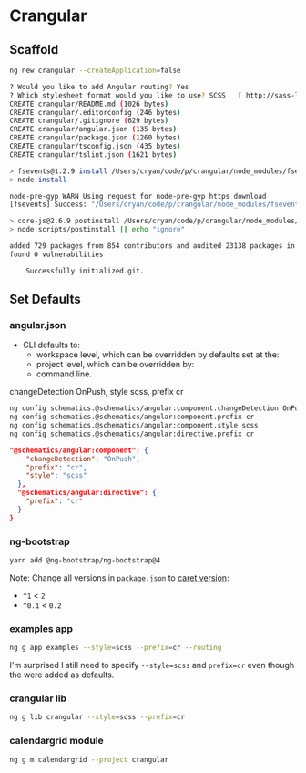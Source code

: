 # Crangular

## Scaffold
```bash
ng new crangular --createApplication=false

? Would you like to add Angular routing? Yes
? Which stylesheet format would you like to use? SCSS   [ http://sass-lang.com/documentation/file.SASS_REFERENCE.html#syntax ]
CREATE crangular/README.md (1026 bytes)
CREATE crangular/.editorconfig (246 bytes)
CREATE crangular/.gitignore (629 bytes)
CREATE crangular/angular.json (135 bytes)
CREATE crangular/package.json (1260 bytes)
CREATE crangular/tsconfig.json (435 bytes)
CREATE crangular/tslint.json (1621 bytes)

> fsevents@1.2.9 install /Users/cryan/code/p/crangular/node_modules/fsevents
> node install

node-pre-gyp WARN Using request for node-pre-gyp https download
[fsevents] Success: "/Users/cryan/code/p/crangular/node_modules/fsevents/lib/binding/Release/node-v64-darwin-x64/fse.node" is installed via remote

> core-js@2.6.9 postinstall /Users/cryan/code/p/crangular/node_modules/core-js
> node scripts/postinstall || echo "ignore"

added 729 packages from 854 contributors and audited 23138 packages in 22.486s
found 0 vulnerabilities

    Successfully initialized git.
```

## Set Defaults

### angular.json
- CLI defaults to:
  - workspace level, which can be overridden by defaults set at the:
  - project level, which can be overridden by:
  - command line.

changeDetection OnPush, style scss, prefix cr
```bash
ng config schematics.@schematics/angular:component.changeDetection OnPush
ng config schematics.@schematics/angular:component.prefix cr
ng config schematics.@schematics/angular:component.style scss
ng config schematics.@schematics/angular:directive.prefix cr
```

```json
"@schematics/angular:component": {
    "changeDetection": "OnPush",
    "prefix": "cr",
    "style": "scss"
  },
  "@schematics/angular:directive": {
    "prefix": "cr"
  }
}
```

### ng-bootstrap
```bash
yarn add @ng-bootstrap/ng-bootstrap@4
```

Note: Change all versions in `package.json` to [caret version](https://www.npmjs.com/package/semver#caret-ranges-123-025-004):
- `^1` < `2`
- `^0.1` < `0.2`

### examples app
```bash
ng g app examples --style=scss --prefix=cr --routing
```
I'm surprised I still need to specify `--style=scss` and `prefix=cr` even though the were added as defaults.

### crangular lib
```bash
ng g lib crangular --style=scss --prefix=cr
```

### calendargrid module
```bash
ng g m calendargrid --project crangular
```
